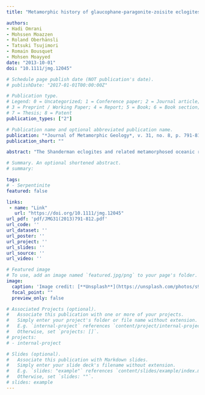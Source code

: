 ```yaml
---
title: "Metamorphic history of glaucophane-paragonite-zoisite eclogites from the Shanderman area, northern Iran"

authors:
- Hadi Omrani
- Mohssen Moazzen
- Roland Oberhänsli
- Tatsuki Tsujimori
- Romain Bousquet
- Mohsen Moayyed
date: "2013-10-01"
doi: "10.1111/jmg.12045"

# Schedule page publish date (NOT publication's date).
# publishDate: "2017-01-01T00:00:00Z"

# Publication type.
# Legend: 0 = Uncategorized; 1 = Conference paper; 2 = Journal article;
# 3 = Preprint / Working Paper; 4 = Report; 5 = Book; 6 = Book section;
# 7 = Thesis; 8 = Patent
publication_types: ["2"]

# Publication name and optional abbreviated publication name.
publication: "*Journal of Metamorphic Geology*, v. 31, no. 8, p. 791-812, https://doi.org/10.1111/jmg.12045"
publication_short: ""

abstract: "The Shanderman eclogites and related metamorphosed oceanic rocks mark the site of closure of the Palaeotethys ocean in northern Iran. The protolith of the eclogites was an oceanic tholeiitic basalt with MORB composition. Eclogite occurs within a serpentinite matrix, accompanied by mafic rocks resembling a dismembered ophiolite. The eclogitic mafic rocks record different stages of metamorphism during subduction and exhumation. Minerals formed during the prograde stages are preserved as inclusions in peak metamorphic garnet and omphacite. The rocks experienced blueschist facies metamorphism on their prograde path and were metamorphosed in eclogite facies at the peak of metamorphism. The peak metamorphic mineral paragenesis of the rocks is omphacite, garnet (pyrope‐rich), glaucophane, paragonite, zoisite and rutile. Based on textural relations, post‐peak stages can be divided into amphibolite and greenschist facies. Pressure and temperature estimates for eclogite facies minerals (peak of metamorphism) indicate 15–20 kbar at ~600 °C. The pre‐peak blueschist facies assemblage yields <11 kbar and 400–460 °C. The average pressure and temperature of the post‐peak amphibolite stage was 5–6 kbar, ~470 °C. The Shanderman eclogites were formed by subduction of Palaeotethys oceanic crust to a depth of no more than 75 km. Subduction was followed by collision between the Central Iran and Turan blocks, and then exhumation of the high pressure rocks in northern Iran."

# Summary. An optional shortened abstract.
# summary: 

tags: 
# - Serpentinite
featured: false

links:
 - name: "Link"
   url: "https://doi.org/10.1111/jmg.12045"
url_pdf: 'pdf/JMG31(2013)791-812.pdf'
url_code: ''
url_dataset: ''
url_poster: ''
url_project: ''
url_slides: ''
url_source: ''
url_video: ''

# Featured image
# To use, add an image named `featured.jpg/png` to your page's folder. 
image: 
  caption: 'Image credit: [**Unsplash**](https://unsplash.com/photos/s9CC2SKySJM)'
  focal_point: ""
  preview_only: false

# Associated Projects (optional).
#   Associate this publication with one or more of your projects.
#   Simply enter your project's folder or file name without extension.
#   E.g. `internal-project` references `content/project/internal-project/index.md`.
#   Otherwise, set `projects: []`.
# projects:
# - internal-project

# Slides (optional).
#   Associate this publication with Markdown slides.
#   Simply enter your slide deck's filename without extension.
#   E.g. `slides: "example"` references `content/slides/example/index.md`.
#   Otherwise, set `slides: ""`.
# slides: example
---
```

